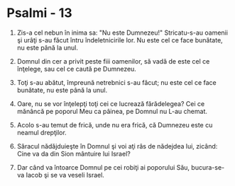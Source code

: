 # Psalmi - 13

1. Zis-a cel nebun în inima sa: "Nu este Dumnezeu!" Stricatu-s-au oamenii şi urâţi s-au făcut întru îndeletnicirile lor. Nu este cel ce face bunătate, nu este până la unul. 

2. Domnul din cer a privit peste fiii oamenilor, să vadă de este cel ce înţelege, sau cel ce caută pe Dumnezeu. 

3. Toţi s-au abătut, împreună netrebnici s-au făcut; nu este cel ce face bunătate, nu este până la unul. 

4. Oare, nu se vor înţelepţi toţi cei ce lucrează fărădelegea? Cei ce mănâncă pe poporul Meu ca pâinea, pe Domnul nu L-au chemat. 

5. Acolo s-au temut de frică, unde nu era frică, că Dumnezeu este cu neamul drepţilor. 

6. Săracul nădăjduieşte în Domnul şi voi aţi râs de nădejdea lui, zicând: Cine va da din Sion mântuire lui Israel? 

7. Dar când va întoarce Domnul pe cei robiţi ai poporului Său, bucura-se-va Iacob şi se va veseli Israel. 

